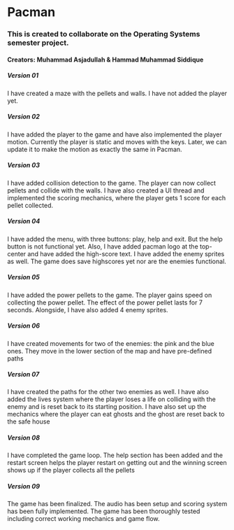 # Pacman

### This is created to collaborate on the Operating Systems semester project.

#### Creators: Muhammad Asjadullah & Hammad Muhammad Siddique

##### Version 01

I have created a maze with the pellets and walls. I have not added the player yet.


##### Version 02

I have added the player to the game and have also implemented the player motion. Currently the player is static and moves with the keys. Later, we can update it to make the motion as exactly the same in Pacman.


##### Version 03

I have added collision detection to the game. The player can now collect pellets and collide with the walls. I have also created a UI thread and implemented the scoring mechanics, where the player gets 1 score for each pellet collected.


##### Version 04

I have added the menu, with three buttons: play, help and exit. But the help button is not functional yet. Also, I have added pacman logo at the top-center and have added the high-score text. I have added the enemy sprites as well. The game does save highscores yet nor are the enemies functional.


##### Version 05

I have added the power pellets to the game. The player gains speed on collecting the power pellet. The effect of the power pellet lasts for 7 seconds. Alongside, I have also added 4 enemy sprites.


##### Version 06

I have created movements for two of the enemies: the pink and the blue ones. They move in the lower section of the map and have pre-defined paths


##### Version 07

I have created the paths for the other two enemies as well. I have also added the lives system where the player loses a life on colliding with the enemy and is reset back to its starting position. I have also set up the mechanics where the player can eat ghosts and the ghost are reset back to the safe house


##### Version 08

I have completed the game loop. The help section has been added and the restart screen helps the player restart on getting out and the winning screen shows up if the player collects all the pellets


##### Version 09

The game has been finalized. The audio has been setup and scoring system has been fully implemented. The game has been thoroughly tested including correct working mechanics and game flow.
